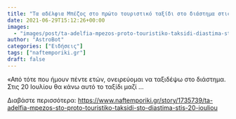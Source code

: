 ```yaml
---
title: "Τα αδέλφια Μπέζος στο πρώτο τουριστικό ταξίδι στο διάστημα στις 20 Ιουλίου"
date: 2021-06-29T15:12:26+00:00
images:
  - "images/post/ta-adelfia-mpezos-proto-touristiko-taksidi-diastima-stis-iouliou.jpg"
author: "AstroBot"
categories: ["Ειδήσεις"]
tags: ["naftemporiki.gr"]
draft: false
---
```


«Από τότε που ήμουν πέντε ετών, ονειρεύομαι να ταξιδέψω στο διάστημα. Στις 20 Ιουλίου θα κάνω αυτό το ταξίδι μαζί ...

Διαβάστε περισσότερα: https://www.naftemporiki.gr/story/1735739/ta-adelfia-mpezos-sto-proto-touristiko-taksidi-sto-diastima-stis-20-iouliou

